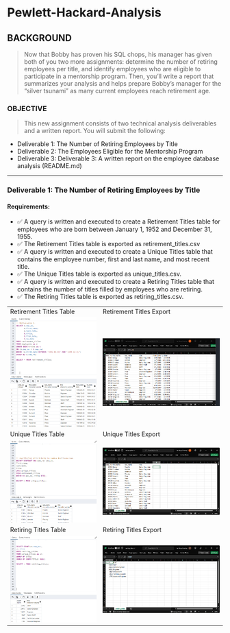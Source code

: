 # Pewlett-Hackard-Analysis

## BACKGROUND

> Now that Bobby has proven his SQL chops, his manager has given both of you two more assignments: determine the number of retiring employees per title, and identify employees who are eligible to participate in a mentorship program. Then, you’ll write a report that summarizes your analysis and helps prepare Bobby’s manager for the “silver tsunami” as many current employees reach retirement age.

### OBJECTIVE

>This new assignment consists of two technical analysis deliverables and a written report. You will submit the following:

- Deliverable 1: The Number of Retiring Employees by Title
- Deliverable 2: The Employees Eligible for the Mentorship Program
- Deliverable 3: Deliverable 3: A written report on the employee database analysis (README.md)

---

### Deliverable 1: The Number of Retiring Employees by Title

#### Requirements:
- :white_check_mark: A query is written and executed to create a Retirement Titles table for employees who are born between January 1, 1952 and December 31, 1955.
- :white_check_mark: The Retirement Titles table is exported as retirement_titles.csv
- :white_check_mark: A query is written and executed to create a Unique Titles table that contains the employee number, first and last name, and most recent title.
- :white_check_mark: The Unique Titles table is exported as unique_titles.csv.
- :white_check_mark: A query is written and executed to create a Retiring Titles table that contains the number of titles filled by employees who are retiring. 
- :white_check_mark: The Retiring Titles table is exported as retiring_titles.csv.

<table style="width: 100%">
  <tr>
    <td>
      Retirement Titles Table
   </td>
      <td>
        Retirement Titles Export
      </td>
  </tr>
  <tr>
    <td><img src="https://github.com/jcaraway-na/Pewlett-Hackard-Analysis/blob/main/resources/retirement_titles.png" width=100% height=100%></td>
    <td><img src="https://github.com/jcaraway-na/Pewlett-Hackard-Analysis/blob/main/resources/retirement_titles_export.png" width=100% height=100%></td>
  </tr>
  <tr>
    <td>
      Unique Titles Table
   </td>
    <td>
      Unique Titles Export
   </td>
  </tr>
    <tr>
    <td><img src="https://github.com/jcaraway-na/Pewlett-Hackard-Analysis/blob/main/resources/unique_titles.png" width=100% height=100%></td>
    <td><img src="https://github.com/jcaraway-na/Pewlett-Hackard-Analysis/blob/main/resources/unique_titles_export.png" width=100% height=100%></td>
  </tr>
    <tr>
    <td>
      Retiring Titles Table
   </td>
    <td>
      Retiring Titles Export
   </td>
  </tr>
    <tr>
    <td><img src="https://github.com/jcaraway-na/Pewlett-Hackard-Analysis/blob/main/resources/retiring_titles.png" width=100% height=100%></td>
    <td><img src="https://github.com/jcaraway-na/Pewlett-Hackard-Analysis/blob/main/resources/retiring_titles_export.png" width=100% height=100%></td>
  </tr>
</table>
